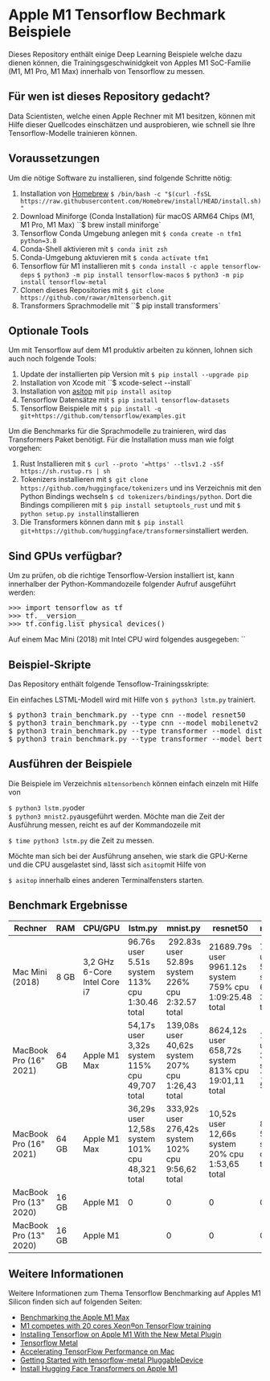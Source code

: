 # Apple M1 Tensorflow Bechmark Beispiele

Dieses Repository enthält einige Deep Learning Beispiele welche dazu dienen können, die Trainingsgeschwinidgkeit von Apples M1 SoC-Familie (M1, M1 Pro, M1 Max) innerhalb von Tensorflow zu messen. 

## Für wen ist dieses Repository gedacht?

Data Scientisten, welche einen Apple Rechner mit M1 besitzen, können mit Hilfe dieser Quellcodes einschätzen und ausprobieren, wie schnell sie Ihre Tensorflow-Modelle trainieren können. 

## Voraussetzungen

Um die nötige Software zu installieren, sind folgende Schritte nötig:

1. Installation von [Homebrew](https://brew.sh) ``$ /bin/bash -c "$(curl -fsSL https://raw.githubusercontent.com/Homebrew/install/HEAD/install.sh)"`` 
1. Download Miniforge (Conda Installation) für macOS ARM64 Chips (M1, M1 Pro, M1 Max) ``$ brew install miniforge`
1. Tensorflow Conda Umgebung anlegen mit ``$ conda create -n tfm1 python=3.8``
1. Conda-Shell aktivieren mit ``$ conda init zsh`` 
1. Conda-Umgebung aktuvieren mit ``$ conda activate tfm1``
1. Tensorflow für M1 installieren mit ``$ conda install -c apple tensorflow-deps`` ``$ python3 -m pip install tensorflow-macos`` ``$ python3 -m pip install tensorflow-metal``
1. Clonen dieses Repositories mit ``$ git clone https://github.com/rawar/m1tensorbench.git``
1. Transformers Sprachmodelle mit ``$ pip install transformers` 

## Optionale Tools

Um mit Tensorflow auf dem M1 produktiv arbeiten zu können, lohnen sich auch noch folgende Tools:

1. Update der installierten pip Version mit ``$ pip install --upgrade pip``
1. Installation von Xcode mit ``$ xcode-select --install`
1. Installation von [asitop](https://github.com/tlkh/asitop) mit ``pip install asitop``
1. Tensorflow Datensätze mit ``$ pip install tensorflow-datasets``
1. Tensorflow Beispiele mit ``$ pip install -q git+https://github.com/tensorflow/examples.git``

Um die Benchmarks für die Sprachmodelle zu trainieren, wird das Transformers Paket benötigt. Für die Installation muss man wie folgt vorgehen:

1. Rust Installieren mit ``$ curl --proto '=https' --tlsv1.2 -sSf https://sh.rustup.rs | sh``
1. Tokenizers installieren mit ``$ git clone https://github.com/huggingface/tokenizers`` und ins Verzeichnis mit den Python Bindings wechseln ``$ cd tokenizers/bindings/python``. Dort die Bindings compilieren mit ``$ pip install setuptools_rust`` und mit ``$ python setup.py install``installieren
1. Die Transformers können dann mit ``$ pip install git+https://github.com/huggingface/transformers``installiert werden.    

## Sind GPUs verfügbar?

Um zu prüfen, ob die richtige Tensorflow-Version installiert ist, kann innerhalber der Python-Kommandozeile folgender Aufruf ausgeführt werden:

<pre>
>>> import tensorflow as tf
>>> tf.__version__
>>> tf.config.list_physical_devices()
</pre>

Auf einem Mac Mini (2018) mit Intel CPU wird folgendes ausgegeben:
``

## Beispiel-Skripte

Das Repository enthält folgende Tensoflow-Trainingsskripte:

Ein einfaches LSTML-Modell wird mit Hilfe von ``$ python3 lstm.py`` trainiert.

<pre>
$ python3 train_benchmark.py --type cnn --model resnet50
$ python3 train_benchmark.py --type cnn --model mobilenetv2
$ python3 train_benchmark.py --type transformer --model distilbert-base-uncased
$ python3 train_benchmark.py --type transformer --model bert-large-uncased --bs 16
</pre>


## Ausführen der Beispiele

Die Beispiele im Verzeichnis ``m1tensorbench`` können einfach einzeln mit Hilfe von

``$ python3 lstm.py``oder  
``$ python3 mnist2.py``ausgeführt werden. Möchte man die Zeit der Ausführung messen, reicht es auf der Kommandozeile mit 

``$ time python3 lstm.py`` die Zeit zu messen. 

Möchte man sich bei der Ausführung ansehen, wie stark die GPU-Kerne und die CPU ausgelastet sind, lässt sich ``asitop``mit Hilfe von

``$ asitop`` innerhalb eines anderen Terminalfensters starten.

## Benchmark Ergebnisse

| Rechner |	RAM	| CPU/GPU | lstm.py | mnist.py | resnet50 | mobilenetv2 | distilbert | Metal | 
| --------| ---------| ---|------|-------| -------| ----- | ---- | ---- |
| Mac Mini (2018) | 8 GB | 3,2 GHz 6-Core Intel Core i7 |  96.76s user 5.51s system 113% cpu 1:30.46 total | 292.83s user 52.89s system 226% cpu 2:32.57 total | 21689.79s user 9961.12s system 759% cpu 1:09:25.48 total | 7548.09s user 5944.51s system 673% cpu 33:23.73 total | 17771.00s user 9204.41s system 743% cpu 1:00:25.83 total | nein |   
| MacBook Pro (16" 2021) | 64 GB | Apple M1 Max | 54,17s user 3,32s system 115% cpu 49,707 total | 139,08s user 40,62s system 207% cpu 1:26,43 total | 8624,12s user 658,72s system 813% cpu 19:01,11 total | 1975,25s user 348,53s system 751% cpu 5:09,25 total | 9719,25s user 602,15s system 842% cpu 20:24,96 total | nein |
| MacBook Pro (16" 2021) | 64 GB | Apple M1 Max | 36,29s user 12,58s system 101% cpu 48,321 total | 333,92s user 276,42s system 102% cpu 9:56,62 total | 10,52s user 12,66s system 20% cpu 1:53,65 total| 8,50s user 5,25s system 25% cpu 53,277 total | 17,95s user 11,78s system 21% cpu 2:20,08 total | ja |
| MacBook Pro (13" 2020) | 16 GB | Apple M1 | 0 | 0 | 0 | 0 | 0 | nein |
| MacBook Pro (13" 2020) | 16 GB | Apple M1 |  | 0 | 0 | 0 | 0 | ja |
 

## Weitere Informationen
Weitere Informationen zum Thema Tensorflow Benchmarking auf Apples M1 Silicon finden sich auf folgenden Seiten:

* [Benchmarking the Apple M1 Max](https://tlkh.dev/benchmarking-the-apple-m1-max)
* [M1 competes with 20 cores Xeon®on TensorFlow training](https://towardsdatascience.com/benchmark-m1-part-2-vs-20-cores-xeon-vs-amd-epyc-16-and-32-cores-8e394d56003d)
* [Installing Tensorflow on Apple M1 With the New Metal Plugin](
https://betterprogramming.pub/installing-tensorflow-on-apple-m1-with-new-metal-plugin-6d3cb9cb00ca)
* [Tensorflow Metal](https://developer.apple.com/metal/tensorflow-plugin/)
* [Accelerating TensorFlow Performance on Mac](https://blog.tensorflow.org/2020/11/accelerating-tensorflow-performance-on-mac.html)
* [Getting Started with tensorflow-metal PluggableDevice](https://developer.apple.com/metal/tensorflow-plugin/)
* [Install Hugging Face Transformers on Apple M1](https://towardsdatascience.com/hugging-face-transformers-on-apple-m1-26f0705874d7)







